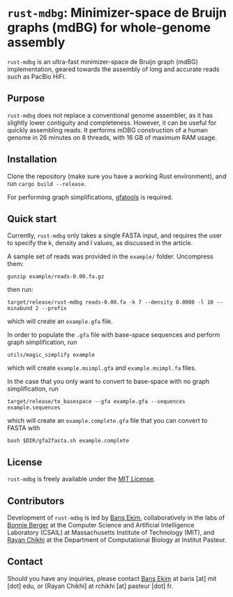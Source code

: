 `rust-mdbg`: Minimizer-space de Bruijn graphs (mdBG) for whole-genome assembly
=========

`rust-mdbg` is an ultra-fast minimizer-space de Bruijn graph (mdBG) implementation, geared towards the assembly of long and accurate reads such as PacBio HiFi.

## Purpose

`rust-mdbg` does not replace a conventional genome assembler, as it has slightly lower contiguity and completeness. However, it can be useful
for quickly assembling reads. It performs mDBG construction of a human genome in 26 minutes on 8 threads, with 16 GB of maximum RAM usage.

## Installation

Clone the repository (make sure you have a working Rust environment), and run `cargo build --release`.

For performing graph simplifications, [gfatools](https://github.com/lh3/gfatools/) is required.

## Quick start

Currently, `rust-mdbg` only takes a single FASTA input, and requires the user to specify the k, density and l values, as discussed in the article. 

A sample set of reads was provided in the `example/` folder.  Uncompress them:

`gunzip example/reads-0.00.fa.gz`

then run:

`target/release/rust-mdbg reads-0.00.fa -k 7 --density 0.0008 -l 10 --minabund 2 --prefix`

which will create an `example.gfa` file.

In order to populate the `.gfa` file with base-space sequences and perform graph simplification, run

`utils/magic_simplify example`

which will create `example.msimpl.gfa` and `example.msimpl.fa` files.

In the case that you only want to convert to base-space with no graph simplification, run

`target/release/to_basespace --gfa example.gfa --sequences example.sequences`

which will create an `example.complete.gfa` file that you can convert to FASTA with

`bash $DIR/gfa2fasta.sh example.complete`

## License

`rust-mdbg` is freely available under the [MIT License](https://opensource.org/licenses/MIT).

## Contributors

Development of `rust-mdbg` is led by [Barış Ekim](http://people.csail.mit.edu/ekim/), collaboratively in the labs of [Bonnie Berger](http://people.csail.mit.edu/bab/) at the Computer Science and Artificial Intelligence Laboratory (CSAIL) at Massachusetts Institute of Technology (MIT), and [Rayan Chikhi](http://rayan.chikhi.name) at the Department of Computational Biology at Institut Pasteur.

## Contact

Should you have any inquiries, please contact [Barış Ekim](http://people.csail.mit.edu/ekim/) at baris [at] mit [dot] edu, or [Rayan Chikhi] at rchikhi [at] pasteur [dot] fr.


